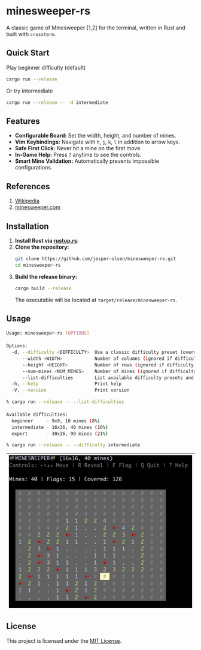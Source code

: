 # minesweeper-rs

A classic game of Minesweeper [1,2] for the terminal, written in Rust and built with `crossterm`.

## Quick Start
Play beginner difficulty (default)
```bash
cargo run --release
```

Or try intermediate
```bash
cargo run --release -- -d intermediate
```


## Features

-   **Configurable Board:** Set the width, height, and number of mines.
-   **Vim Keybindings:** Navigate with `h`, `j`, `k`, `l` in addition to arrow keys.
-   **Safe First Click:** Never hit a mine on the first move.
-   **In-Game Help:** Press `?` anytime to see the controls.
-   **Smart Mine Validation:** Automatically prevents impossible configurations.


## References

1. [Wikipedia](https://en.wikipedia.org/wiki/Minesweeper_(video_game))
2. [minesweeper.com](https://minesweepergame.com/)


## Installation

1. **Install Rust via [rustup.rs](https://rustup.rs/)**:
2. **Clone the repository:**
    ```bash
    git clone https://github.com/jesper-olsen/minesweeper-rs.git
    cd minesweeper-rs
    ```
3.  **Build the release binary:**
    ```bash
    cargo build --release
    ```
    The executable will be located at `target/release/minesweeper-rs`.


## Usage

```bash
Usage: minesweeper-rs [OPTIONS]

Options:
  -d, --difficulty <DIFFICULTY>  Use a classic difficulty preset (overrides width/height/mines) [possible values: beginner, intermediate, expert]
      --width <WIDTH>            Number of columns (ignored if difficulty is set) [default: 9]
      --height <HEIGHT>          Number of rows (ignored if difficulty is set) [default: 9]
      --num-mines <NUM_MINES>    Number of mines (ignored if difficulty is set) [default: 10]
      --list-difficulties        List available difficulty presets and exit
  -h, --help                     Print help
  -V, --version                  Print version
```

```bash
% cargo run --release -- --list-difficulties

Available difficulties:
  beginner     - 9x9, 10 mines (8%)
  intermediate - 16x16, 40 mines (16%)
  expert       - 30x16, 99 mines (21%)
```

```bash
% cargo run --release -- --difficulty intermediate
```

| ![Game UI](Assets/screenshot.png) |
| --- |


## License

This project is licensed under the [MIT License](LICENSE).
